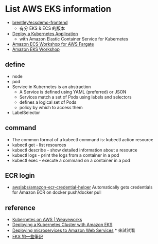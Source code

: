 # List AWS EKS information
  * [brentley/ecsdemo-frontend](https://github.com/brentley/ecsdemo-frontend)
    * 有分 EKS & ECS 的版本
  * [Deploy a Kubernetes Application](https://aws.amazon.com/tw/getting-started/projects/deploy-kubernetes-app-amazon-eks/)
    * with Amazon Elastic Container Service for Kubernetes
  * [Amazon ECS Workshop for AWS Fargate](https://ecsworkshop.com/)
  * [Amazon EKS Workshop](https://eksworkshop.com/)

## define
  * node
  * pod
  * Service in Kubernetes is an abstraction 
    * A Service is defined using YAML (preferred) or JSON
    * Services match a set of Pods using labels and selectors
    * defines a logical set of Pods
    * policy by which to access them
  * LabelSelector

## command
  * The common format of a kubectl command is: kubectl action resource
  * kubectl get - list resources
  * kubectl describe - show detailed information about a resource
  * kubectl logs - print the logs from a container in a pod
  * kubectl exec - execute a command on a container in a pod

## ECR login
  * [awslabs/amazon-ecr-credential-helper](https://github.com/awslabs/amazon-ecr-credential-helper) Automatically gets credentials for Amazon ECR on docker push/docker pull

## reference
  * [Kubernetes on AWS | Weaveworks](https://www.weave.works/technologies/kubernetes-on-aws/)
  * [Deploying a Kubernetes Cluster with Amazon EKS](https://logz.io/blog/amazon-eks/)
  * [Deploying microservices to Amazon Web Services](https://openliberty.io/guides/cloud-aws.html) * 來試試看
  * [EKS 的一些筆記](https://kkc.github.io/2018/10/04/EKS-notes/)

